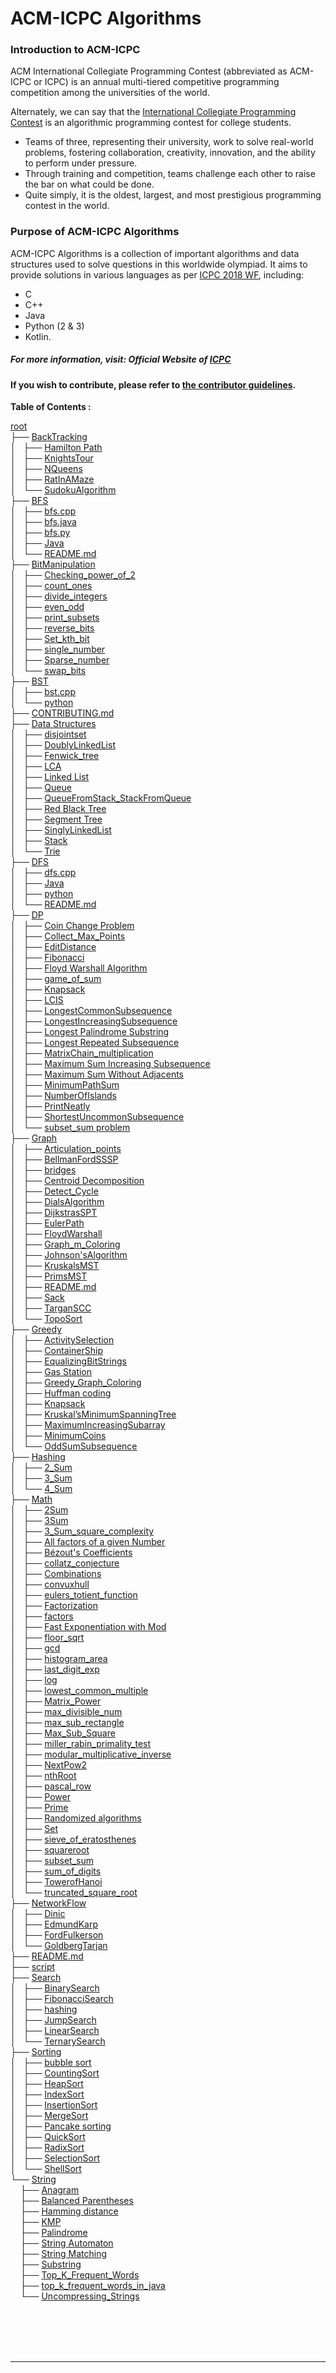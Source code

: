 # ACM-ICPC Algorithms

### Introduction to ACM-ICPC
ACM International Collegiate Programming Contest (abbreviated as ACM-ICPC or ICPC) is an annual multi-tiered competitive programming competition among the universities of the world. 

Alternately, we can say that the [International Collegiate Programming Contest](https://en.wikipedia.org/wiki/ACM_International_Collegiate_Programming_Contest) is an algorithmic programming contest for college students. 
- Teams of three, representing their university, work to solve real-world problems, fostering collaboration, creativity, innovation, and the ability to perform under pressure. 
- Through training and competition, teams challenge each other to raise the bar on what could be done. 
- Quite simply, it is the oldest, largest, and most prestigious programming contest in the world. 

### Purpose of ACM-ICPC Algorithms 
ACM-ICPC Algorithms is a collection of important algorithms and data structures used to solve questions in this worldwide olympiad. It aims to provide solutions in various languages as per [ICPC 2018 WF](https://icpc.baylor.edu/worldfinals/programming-environment), including:
-  C 
-  C++
-  Java
-  Python (2 & 3)
-  Kotlin.
##### For more information, visit: **Official Website of [ICPC](https://icpc.baylor.edu/)**

#### If you wish to contribute, please refer to [the contributor guidelines](https://github.com/matthewsamuel95/ACM-ICPC-Algorithms/blob/master/CONTRIBUTING.md).

**Table of Contents :**

<!DOCTYPE html>
<html>
<head>
 <meta http-equiv="Content-Type" content="text/html; charset=UTF-8">
 <meta name="Author" content="Made by 'tree'">
 <meta name="GENERATOR" content="$Version: $ tree v1.7.0 (c) 1996 - 2014 by Steve Baker, Thomas Moore, Francesc Rocher, Florian Sesser, Kyosuke Tokoro $">

 </style></head>
<body>
	<p>
	<a href="root">root</a><br>
	├── <a href="root/BackTracking/">BackTracking</a><br>
	│   ├── <a href="root/BackTracking/Hamilton%20Path/">Hamilton Path</a><br>
	│   ├── <a href="root/BackTracking/KnightsTour/">KnightsTour</a><br>
	│   ├── <a href="root/BackTracking/NQueens/">NQueens</a><br>
	│   ├── <a href="root/BackTracking/RatInAMaze/">RatInAMaze</a><br>
	│   └── <a href="root/BackTracking/SudokuAlgorithm/">SudokuAlgorithm</a><br>
	├── <a href="root/BFS/">BFS</a><br>
	│   ├── <a href="root/BFS/bfs.cpp">bfs.cpp</a><br>
	│   ├── <a href="root/BFS/bfs.java">bfs.java</a><br>
	│   ├── <a href="root/BFS/bfs.py">bfs.py</a><br>
	│   ├── <a href="root/BFS/Java/">Java</a><br>
	│   └── <a href="root/BFS/README.md">README.md</a><br>
	├── <a href="root/BitManipulation/">BitManipulation</a><br>
	│   ├── <a href="root/BitManipulation/Checking_power_of_2/">Checking_power_of_2</a><br>
	│   ├── <a href="root/BitManipulation/count_ones/">count_ones</a><br>
	│   ├── <a href="root/BitManipulation/divide_integers/">divide_integers</a><br>
	│   ├── <a href="root/BitManipulation/even_odd/">even_odd</a><br>
	│   ├── <a href="root/BitManipulation/print_subsets/">print_subsets</a><br>
	│   ├── <a href="root/BitManipulation/reverse_bits/">reverse_bits</a><br>
	│   ├── <a href="root/BitManipulation/Set_kth_bit/">Set_kth_bit</a><br>
	│   ├── <a href="root/BitManipulation/single_number/">single_number</a><br>
	│   ├── <a href="root/BitManipulation/Sparse_number/">Sparse_number</a><br>
	│   └── <a href="root/BitManipulation/swap_bits/">swap_bits</a><br>
	├── <a href="root/BST/">BST</a><br>
	│   ├── <a href="root/BST/bst.cpp">bst.cpp</a><br>
	│   └── <a href="root/BST/python/">python</a><br>
	├── <a href="root/CONTRIBUTING.md">CONTRIBUTING.md</a><br>
	├── <a href="root/Data%20Structures/">Data Structures</a><br>
	│   ├── <a href="root/Data%20Structures/disjointset/">disjointset</a><br>
	│   ├── <a href="root/Data%20Structures/DoublyLinkedList/">DoublyLinkedList</a><br>
	│   ├── <a href="root/Data%20Structures/Fenwick_tree/">Fenwick_tree</a><br>
	│   ├── <a href="root/Data%20Structures/LCA/">LCA</a><br>
	│   ├── <a href="root/Data%20Structures/Linked%20List/">Linked List</a><br>
	│   ├── <a href="root/Data%20Structures/Queue/">Queue</a><br>
	│   ├── <a href="root/Data%20Structures/QueueFromStack_StackFromQueue/">QueueFromStack_StackFromQueue</a><br>
	│   ├── <a href="root/Data%20Structures/Red%20Black%20Tree/">Red Black Tree</a><br>
	│   ├── <a href="root/Data%20Structures/Segment%20Tree/">Segment Tree</a><br>
	│   ├── <a href="root/Data%20Structures/SinglyLinkedList/">SinglyLinkedList</a><br>
	│   ├── <a href="root/Data%20Structures/Stack/">Stack</a><br>
	│   └── <a href="root/Data%20Structures/Trie/">Trie</a><br>
	├── <a href="root/DFS/">DFS</a><br>
	│   ├── <a href="root/DFS/dfs.cpp">dfs.cpp</a><br>
	│   ├── <a href="root/DFS/Java/">Java</a><br>
	│   ├── <a href="root/DFS/python/">python</a><br>
	│   └── <a href="root/DFS/README.md">README.md</a><br>
	├── <a href="root/DP/">DP</a><br>
	│   ├── <a href="root/DP/Coin%20Change%20Problem/">Coin Change Problem</a><br>
	│   ├── <a href="root/DP/Collect_Max_Points/">Collect_Max_Points</a><br>
	│   ├── <a href="root/DP/EditDistance/">EditDistance</a><br>
	│   ├── <a href="root/DP/Fibonacci/">Fibonacci</a><br>
	│   ├── <a href="root/DP/Floyd%20Warshall%20Algorithm/">Floyd Warshall Algorithm</a><br>
	│   ├── <a href="root/DP/game_of_sum/">game_of_sum</a><br>
	│   ├── <a href="root/DP/Knapsack/">Knapsack</a><br>
	│   ├── <a href="root/DP/LCIS/">LCIS</a><br>
	│   ├── <a href="root/DP/LongestCommonSubsequence/">LongestCommonSubsequence</a><br>
	│   ├── <a href="root/DP/LongestIncreasingSubsequence/">LongestIncreasingSubsequence</a><br>
	│   ├── <a href="root/DP/Longest%20Palindrome%20Substring/">Longest Palindrome Substring</a><br>
	│   ├── <a href="root/DP/Longest%20Repeated%20Subsequence/">Longest Repeated Subsequence</a><br>
	│   ├── <a href="root/DP/MatrixChain_multiplication/">MatrixChain_multiplication</a><br>
	│   ├── <a href="root/DP/Maximum%20Sum%20Increasing%20Subsequence/">Maximum Sum Increasing Subsequence</a><br>
	│   ├── <a href="root/DP/Maximum%20Sum%20Without%20Adjacents/">Maximum Sum Without Adjacents</a><br>
	│   ├── <a href="root/DP/MinimumPathSum/">MinimumPathSum</a><br>
	│   ├── <a href="root/DP/NumberOfIslands/">NumberOfIslands</a><br>
	│   ├── <a href="root/DP/PrintNeatly/">PrintNeatly</a><br>
	│   ├── <a href="root/DP/ShortestUncommonSubsequence/">ShortestUncommonSubsequence</a><br>
	│   └── <a href="root/DP/subset_sum%20problem/">subset_sum problem</a><br>
	├── <a href="root/Graph/">Graph</a><br>
	│   ├── <a href="root/Graph/Articulation_points/">Articulation_points</a><br>
	│   ├── <a href="root/Graph/BellmanFordSSSP/">BellmanFordSSSP</a><br>
	│   ├── <a href="root/Graph/bridges/">bridges</a><br>
	│   ├── <a href="root/Graph/Centroid%20Decomposition/">Centroid Decomposition</a><br>
	│   ├── <a href="root/Graph/Detect_Cycle/">Detect_Cycle</a><br>
	│   ├── <a href="root/Graph/DialsAlgorithm/">DialsAlgorithm</a><br>
	│   ├── <a href="root/Graph/DijkstrasSPT/">DijkstrasSPT</a><br>
	│   ├── <a href="root/Graph/EulerPath/">EulerPath</a><br>
	│   ├── <a href="root/Graph/FloydWarshall/">FloydWarshall</a><br>
	│   ├── <a href="root/Graph/Graph_m_Coloring/">Graph_m_Coloring</a><br>
	│   ├── <a href="root/Graph/Johnson'sAlgorithm/">Johnson'sAlgorithm</a><br>
	│   ├── <a href="root/Graph/KruskalsMST/">KruskalsMST</a><br>
	│   ├── <a href="root/Graph/PrimsMST/">PrimsMST</a><br>
	│   ├── <a href="root/Graph/README.md">README.md</a><br>
	│   ├── <a href="root/Graph/Sack/">Sack</a><br>
	│   ├── <a href="root/Graph/TarganSCC/">TarganSCC</a><br>
	│   └── <a href="root/Graph/TopoSort/">TopoSort</a><br>
	├── <a href="root/Greedy/">Greedy</a><br>
	│   ├── <a href="root/Greedy/ActivitySelection/">ActivitySelection</a><br>
	│   ├── <a href="root/Greedy/ContainerShip/">ContainerShip</a><br>
	│   ├── <a href="root/Greedy/EqualizingBitStrings/">EqualizingBitStrings</a><br>
	│   ├── <a href="root/Greedy/Gas%20Station/">Gas Station</a><br>
	│   ├── <a href="root/Greedy/Greedy_Graph_Coloring/">Greedy_Graph_Coloring</a><br>
	│   ├── <a href="root/Greedy/Huffman%20coding/">Huffman coding</a><br>
	│   ├── <a href="root/Greedy/Knapsack/">Knapsack</a><br>
	│   ├── <a href="root/Greedy/Kruskal%E2%80%99sMinimumSpanningTree/">Kruskal’sMinimumSpanningTree</a><br>
	│   ├── <a href="root/Greedy/MaximumIncreasingSubarray/">MaximumIncreasingSubarray</a><br>
	│   ├── <a href="root/Greedy/MinimumCoins/">MinimumCoins</a><br>
	│   └── <a href="root/Greedy/OddSumSubsequence/">OddSumSubsequence</a><br>
	├── <a href="root/Hashing/">Hashing</a><br>
	│   ├── <a href="root/Hashing/2_Sum/">2_Sum</a><br>
	│   ├── <a href="root/Hashing/3_Sum/">3_Sum</a><br>
	│   └── <a href="root/Hashing/4_Sum/">4_Sum</a><br>
	├── <a href="root/Math/">Math</a><br>
	│   ├── <a href="root/Math/2Sum/">2Sum</a><br>
	│   ├── <a href="root/Math/3Sum/">3Sum</a><br>
	│   ├── <a href="root/Math/3_Sum_square_complexity/">3_Sum_square_complexity</a><br>
	│   ├── <a href="root/Math/All%20factors%20of%20a%20given%20Number/">All factors of a given Number</a><br>
	│   ├── <a href="root/Math/B%C3%A9zout's%20Coefficients/">Bézout's Coefficients</a><br>
	│   ├── <a href="root/Math/collatz_conjecture/">collatz_conjecture</a><br>
	│   ├── <a href="root/Math/Combinations/">Combinations</a><br>
	│   ├── <a href="root/Math/convuxhull/">convuxhull</a><br>
	│   ├── <a href="root/Math/eulers_totient_function/">eulers_totient_function</a><br>
	│   ├── <a href="root/Math/Factorization/">Factorization</a><br>
	│   ├── <a href="root/Math/factors/">factors</a><br>
	│   ├── <a href="root/Math/Fast%20Exponentiation%20with%20Mod/">Fast Exponentiation with Mod</a><br>
	│   ├── <a href="root/Math/floor_sqrt/">floor_sqrt</a><br>
	│   ├── <a href="root/Math/gcd/">gcd</a><br>
	│   ├── <a href="root/Math/histogram_area/">histogram_area</a><br>
	│   ├── <a href="root/Math/last_digit_exp/">last_digit_exp</a><br>
	│   ├── <a href="root/Math/log/">log</a><br>
	│   ├── <a href="root/Math/lowest_common_multiple/">lowest_common_multiple</a><br>
	│   ├── <a href="root/Math/Matrix_Power/">Matrix_Power</a><br>
	│   ├── <a href="root/Math/max_divisible_num/">max_divisible_num</a><br>
	│   ├── <a href="root/Math/max_sub_rectangle/">max_sub_rectangle</a><br>
	│   ├── <a href="root/Math/Max_Sub_Square/">Max_Sub_Square</a><br>
	│   ├── <a href="root/Math/miller_rabin_primality_test/">miller_rabin_primality_test</a><br>
	│   ├── <a href="root/Math/modular_multiplicative_inverse/">modular_multiplicative_inverse</a><br>
	│   ├── <a href="root/Math/NextPow2/">NextPow2</a><br>
	│   ├── <a href="root/Math/nthRoot/">nthRoot</a><br>
	│   ├── <a href="root/Math/pascal_row/">pascal_row</a><br>
	│   ├── <a href="root/Math/Power/">Power</a><br>
	│   ├── <a href="root/Math/Prime/">Prime</a><br>
	│   ├── <a href="root/Math/Randomized%20algorithms/">Randomized algorithms</a><br>
	│   ├── <a href="root/Math/Set/">Set</a><br>
	│   ├── <a href="root/Math/sieve_of_eratosthenes/">sieve_of_eratosthenes</a><br>
	│   ├── <a href="root/Math/squareroot/">squareroot</a><br>
	│   ├── <a href="root/Math/subset_sum/">subset_sum</a><br>
	│   ├── <a href="root/Math/sum_of_digits/">sum_of_digits</a><br>
	│   ├── <a href="root/Math/TowerofHanoi/">TowerofHanoi</a><br>
	│   └── <a href="root/Math/truncated_square_root/">truncated_square_root</a><br>
	├── <a href="root/NetworkFlow/">NetworkFlow</a><br>
	│   ├── <a href="root/NetworkFlow/Dinic/">Dinic</a><br>
	│   ├── <a href="root/NetworkFlow/EdmundKarp/">EdmundKarp</a><br>
	│   ├── <a href="root/NetworkFlow/FordFulkerson/">FordFulkerson</a><br>
	│   └── <a href="root/NetworkFlow/GoldbergTarjan/">GoldbergTarjan</a><br>
	├── <a href="root/README.md">README.md</a><br>
	├── <a href="root/script">script</a><br>
	├── <a href="root/Search/">Search</a><br>
	│   ├── <a href="root/Search/BinarySearch/">BinarySearch</a><br>
	│   ├── <a href="root/Search/FibonacciSearch/">FibonacciSearch</a><br>
	│   ├── <a href="root/Search/hashing/">hashing</a><br>
	│   ├── <a href="root/Search/JumpSearch/">JumpSearch</a><br>
	│   ├── <a href="root/Search/LinearSearch/">LinearSearch</a><br>
	│   └── <a href="root/Search/TernarySearch/">TernarySearch</a><br>
	├── <a href="root/Sorting/">Sorting</a><br>
	│   ├── <a href="root/Sorting/bubble%20sort/">bubble sort</a><br>
	│   ├── <a href="root/Sorting/CountingSort/">CountingSort</a><br>
	│   ├── <a href="root/Sorting/HeapSort/">HeapSort</a><br>
	│   ├── <a href="root/Sorting/IndexSort/">IndexSort</a><br>
	│   ├── <a href="root/Sorting/InsertionSort/">InsertionSort</a><br>
	│   ├── <a href="root/Sorting/MergeSort/">MergeSort</a><br>
	│   ├── <a href="root/Sorting/Pancake%20sorting/">Pancake sorting</a><br>
	│   ├── <a href="root/Sorting/QuickSort/">QuickSort</a><br>
	│   ├── <a href="root/Sorting/RadixSort/">RadixSort</a><br>
	│   ├── <a href="root/Sorting/SelectionSort/">SelectionSort</a><br>
	│   └── <a href="root/Sorting/ShellSort/">ShellSort</a><br>
	└── <a href="root/String/">String</a><br>
	&nbsp;&nbsp;&nbsp; ├── <a href="root/String/Anagram/">Anagram</a><br>
	&nbsp;&nbsp;&nbsp; ├── <a href="root/String/Balanced%20Parentheses/">Balanced Parentheses</a><br>
	&nbsp;&nbsp;&nbsp; ├── <a href="root/String/Hamming%20distance/">Hamming distance</a><br>
	&nbsp;&nbsp;&nbsp; ├── <a href="root/String/KMP/">KMP</a><br>
	&nbsp;&nbsp;&nbsp; ├── <a href="root/String/Palindrome/">Palindrome</a><br>
	&nbsp;&nbsp;&nbsp; ├── <a href="root/String/String%20Automaton/">String Automaton</a><br>
	&nbsp;&nbsp;&nbsp; ├── <a href="root/String/String%20Matching/">String Matching</a><br>
	&nbsp;&nbsp;&nbsp; ├── <a href="root/String/Substring/">Substring</a><br>
	&nbsp;&nbsp;&nbsp; ├── <a href="root/String/Top_K_Frequent_Words/">Top_K_Frequent_Words</a><br>
	&nbsp;&nbsp;&nbsp; ├── <a href="root/String/top_k_frequent_words_in_java/">top_k_frequent_words_in_java</a><br>
	&nbsp;&nbsp;&nbsp; └── <a href="root/String/Uncompressing_Strings/">Uncompressing_Strings</a><br>
	<br><br>
	</p>
	<p>
	<br><br>
	</p>
	<hr>

</body>
</html>
